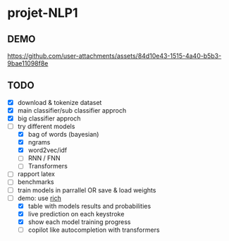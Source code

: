 # projet-NLP1

## DEMO

https://github.com/user-attachments/assets/84d10e43-1515-4a40-b5b3-9bae11098f8e

## TODO

- [x] download & tokenize dataset
- [x] main classifier/sub classifier approch
- [x] big classifier approch
- [ ] try different models
  - [x] bag of words (bayesian)
  - [x] ngrams
  - [x] word2vec/idf
  - [ ] RNN / FNN
  - [ ] Transformers
- [ ] rapport latex
- [ ] benchmarks
- [ ] train models in parrallel OR save & load weights
- [ ] demo: use [rich](https://github.com/Textualize/rich)
  - [x] table with models results and probabilities
  - [x] live prediction on each keystroke
  - [x] show each model training progress
  - [ ] copilot like autocompletion with transformers
